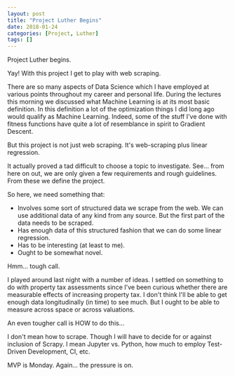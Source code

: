 ```yaml
---
layout: post
title: "Project Luther Begins"
date: 2018-01-24
categories: [Project, Luther]
tags: []
---
```


Project Luther begins.

Yay!  With this project I get to play with web scraping.

There are so many aspects of Data Science which I have employed at various points throughout my
career and personal life.  During the lectures this morning we discussed what Machine Learning is
at its most basic definition.  In this definition a lot of the optimization things I did long ago
would qualify as Machine Learning.  Indeed, some of the stuff I've done with fitness functions
have quite a lot of resemblance in spirit to Gradient Descent.

But this project is not just web scraping.  It's web-scraping plus linear regression.

It actually proved a tad difficult to choose a topic to investigate.  See... from here on out,
we are only given a few requirements and rough guidelines.  From these we define the project.

So here, we need something that:
* Involves some sort of structured data we scrape from the web.  We can use additional data of
any kind from any source.  But the first part of the data needs to be scraped.
* Has enough data of this structured fashion that we can do some linear regression.
* Has to be interesting (at least to me).
* Ought to be somewhat novel.

Hmm... tough call.

I played around last night with a number of ideas.  I settled on something to do with property
tax assessments since I've been curious whether there are measurable effects of increasing property
tax.  I don't think I'll be able to get enough data longitudinally (in time) to see much.  But I
ought to be able to measure across space or across valuations.

An even tougher call is HOW to do this...

I don't mean how to scrape.  Though I will have to decide for or against inclusion of Scrapy.
I mean Jupyter vs. Python, how much to employ Test-Driven Development, CI, etc.

MVP is Monday.  Again... the pressure is on.
